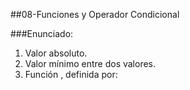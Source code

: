 ##08-Funciones y Operador Condicional

###Enunciado:

1. Valor absoluto.
2. Valor mínimo entre dos valores.
3. Función , definida por:


